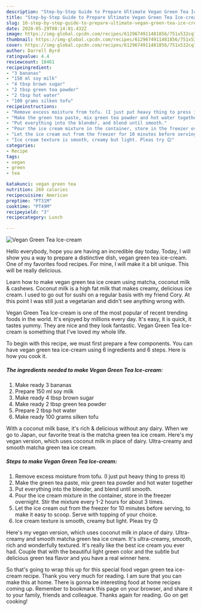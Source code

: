 ```yaml
---
description: "Step-by-Step Guide to Prepare Ultimate Vegan Green Tea Ice-cream"
title: "Step-by-Step Guide to Prepare Ultimate Vegan Green Tea Ice-cream"
slug: 16-step-by-step-guide-to-prepare-ultimate-vegan-green-tea-ice-cream
date: 2020-05-29T08:14:01.432Z
image: https://img-global.cpcdn.com/recipes/6129674911481856/751x532cq70/vegan-green-tea-ice-cream-recipe-main-photo.jpg
thumbnail: https://img-global.cpcdn.com/recipes/6129674911481856/751x532cq70/vegan-green-tea-ice-cream-recipe-main-photo.jpg
cover: https://img-global.cpcdn.com/recipes/6129674911481856/751x532cq70/vegan-green-tea-ice-cream-recipe-main-photo.jpg
author: Darrell Byrd
ratingvalue: 4.4
reviewcount: 18461
recipeingredient:
- "3 bananas"
- "150 ml soy milk"
- "4 tbsp brown sugar"
- "2 tbsp green tea powder"
- "2 tbsp hot water"
- "100 grams silken tofu"
recipeinstructions:
- "Remove excess moisture from tofu. (I just put heavy thing to press it)"
- "Make the green tea paste, mix green tea powder and hot water together"
- "Put everything into the blender, and blend until smooth."
- "Pour the ice cream mixture in the container, store in the freezer overnight. Stir the mixture every 1-2 hours for about 3 times."
- "Let the ice cream out from the freezer for 10 minutes before serving, to make it easy to scoop. Serve with topping of your choice."
- "Ice cream texture is smooth, creamy but light. Pleas try 😊"
categories:
- Recipe
tags:
- vegan
- green
- tea

katakunci: vegan green tea 
nutrition: 269 calories
recipecuisine: American
preptime: "PT31M"
cooktime: "PT49M"
recipeyield: "3"
recipecategory: Lunch

---
```



![Vegan Green Tea Ice-cream](https://img-global.cpcdn.com/recipes/6129674911481856/751x532cq70/vegan-green-tea-ice-cream-recipe-main-photo.jpg)

Hello everybody, hope you are having an incredible day today. Today, I will show you a way to prepare a distinctive dish, vegan green tea ice-cream. One of my favorites food recipes. For mine, I will make it a bit unique. This will be really delicious.

Learn how to make vegan green tea ice cream using matcha, coconut milk &amp; cashews. Coconut milk is a high fat milk that makes creamy, delicious ice cream. I used to go out for sushi on a regular basis with my friend Cory. At this point I was still just a vegetarian and didn&#39;t see anything wrong with.

Vegan Green Tea Ice-cream is one of the most popular of recent trending foods in the world. It's enjoyed by millions every day. It's easy, it is quick, it tastes yummy. They are nice and they look fantastic. Vegan Green Tea Ice-cream is something that I've loved my whole life.


To begin with this recipe, we must first prepare a few components. You can have vegan green tea ice-cream using 6 ingredients and 6 steps. Here is how you cook it.

<!--inarticleads1-->

##### The ingredients needed to make Vegan Green Tea Ice-cream:

1. Make ready 3 bananas
1. Prepare 150 ml soy milk
1. Make ready 4 tbsp brown sugar
1. Make ready 2 tbsp green tea powder
1. Prepare 2 tbsp hot water
1. Make ready 100 grams silken tofu


With a coconut milk base, it&#39;s rich &amp; delicious without any dairy. When we go to Japan, our favorite treat is the matcha green tea ice cream. Here&#39;s my vegan version, which uses coconut milk in place of dairy. Ultra-creamy and smooth matcha green tea ice cream. 

<!--inarticleads2-->

##### Steps to make Vegan Green Tea Ice-cream:

1. Remove excess moisture from tofu. (I just put heavy thing to press it)
1. Make the green tea paste, mix green tea powder and hot water together
1. Put everything into the blender, and blend until smooth.
1. Pour the ice cream mixture in the container, store in the freezer overnight. Stir the mixture every 1-2 hours for about 3 times.
1. Let the ice cream out from the freezer for 10 minutes before serving, to make it easy to scoop. Serve with topping of your choice.
1. Ice cream texture is smooth, creamy but light. Pleas try 😊


Here&#39;s my vegan version, which uses coconut milk in place of dairy. Ultra-creamy and smooth matcha green tea ice cream. It&#39;s ultra-creamy, smooth, rich and wonderfully textured. It&#39;s really like the best ice cream you ever had. Couple that with the beautiful light green color and the subtle but delicious green tea flavor and you have a real winner here. 

So that's going to wrap this up for this special food vegan green tea ice-cream recipe. Thank you very much for reading. I am sure that you can make this at home. There is gonna be interesting food at home recipes coming up. Remember to bookmark this page on your browser, and share it to your family, friends and colleague. Thanks again for reading. Go on get cooking!
